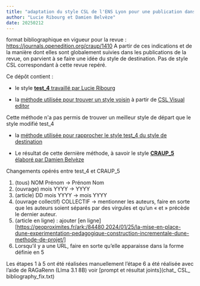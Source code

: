 ```yaml
---
title: "adaptation du style CSL de l'ENS Lyon pour une publication dans les Les cahiers de la recherche architecturale urbaine et paysagère"
author: "Lucie Ribourg et Damien Belvèze"
date: 20250212
---
```


format bibliographique en vigueur pour la revue : https://journals.openedition.org/craup/1410
A partir de ces indications et de la manière dont elles sont globalement suivies dans les publications de la revue, on parvient à se faire une idée du style de destination. 
Pas de style CSL correspondant à cette revue repéré. 

Ce dépôt contient : 

- le style <a href="ens-de-lyon-centre-dingenierie-documentaire-francais_test_4.csl" download><b>test_4</b> travaillé par Lucie Ribourg</a>    


- la <a href="methode.md">méthode utilisée pour trouver un style voisin</a> à partir de [CSL Visual editor](https://editor.citationstyles.org/visualEditor/)</a>  

Cette méthode n'a pas permis de trouver un meilleur style de départ que le style modifié test_4 

- la <a href="test_style.odt" download>méthode utilisée pour rapprocher le style test_4 du style de destination</a>  

- Le résultat de cette dernière méthode, à savoir le style <a href="ens-de-lyon-centre-dingenierie-documentaire-francais_craup5.csl" download><b>CRAUP_5</b> élaboré par Damien Belvèze</a>  


Changements opérés entre test_4 et CRAUP_5

1. (tous) NOM Prénom → Prénom Nom  
2. (ouvrage) mois YYYY → YYYY  
3. (article) DD mois YYYY → mois YYYY  
4. (ouvrage collectif) COLLECTIF → mentionner les auteurs, faire en sorte que les auteurs soient séparés par des virgules et qu’un « et » précède le dernier auteur.   
5. (article en ligne) : ajouter [en ligne] [https://geoproximites.fr/ark:/84480 2024/01/25/la-mise-en-place-dune-experimentation-pedagogique-construction-incrementale-dune-methode-de-projet/]  
6. Lorsqu’il y a une URL, faire en sorte qu’elle apparaisse dans la forme définie en 5  

Les étapes 1 à 5 ont été réalisées manuellement
l’étape 6 a été réalisée avec l’aide de RAGaRenn (Llma 3.1 8B) voir [prompt et résultat joints](chat_ CSL_ bibliography_fix.txt)






